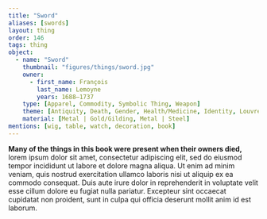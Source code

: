 ```yaml
---
title: "Sword"
aliases: [swords]
layout: thing
order: 146
tags: thing
object:
  - name: "Sword"
    thumbnail: "figures/things/sword.jpg"
    owner:
      - first_name: François
        last_name: Lemoyne
        years: 1688–1737
    type: [Apparel, Commodity, Symbolic Thing, Weapon]
    theme: [Antiquity, Death, Gender, Health/Medicine, Identity, Louvre]
    material: [Metal | Gold/Gilding, Metal | Steel]
mentions: [wig, table, watch, decoration, book]
---
```


**Many of the things in this book were present when their owners died,** lorem ipsum dolor sit amet, consectetur adipiscing elit, sed do eiusmod tempor incididunt ut labore et dolore magna aliqua. Ut enim ad minim veniam, quis nostrud exercitation ullamco laboris nisi ut aliquip ex ea commodo consequat. Duis aute irure dolor in reprehenderit in voluptate velit esse cillum dolore eu fugiat nulla pariatur. Excepteur sint occaecat cupidatat non proident, sunt in culpa qui officia deserunt mollit anim id est laborum.